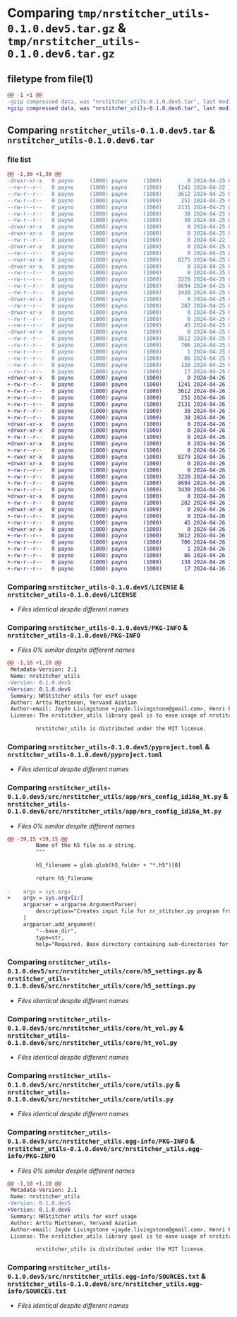 # Comparing `tmp/nrstitcher_utils-0.1.0.dev5.tar.gz` & `tmp/nrstitcher_utils-0.1.0.dev6.tar.gz`

## filetype from file(1)

```diff
@@ -1 +1 @@
-gzip compressed data, was "nrstitcher_utils-0.1.0.dev5.tar", last modified: Thu Apr 25 08:36:13 2024, max compression
+gzip compressed data, was "nrstitcher_utils-0.1.0.dev6.tar", last modified: Fri Apr 26 12:45:00 2024, max compression
```

## Comparing `nrstitcher_utils-0.1.0.dev5.tar` & `nrstitcher_utils-0.1.0.dev6.tar`

### file list

```diff
@@ -1,30 +1,30 @@
-drwxr-xr-x   0 payno     (1000) payno     (1000)        0 2024-04-25 08:36:13.269266 nrstitcher_utils-0.1.0.dev5/
--rw-r--r--   0 payno     (1000) payno     (1000)     1241 2024-04-22 13:12:35.000000 nrstitcher_utils-0.1.0.dev5/LICENSE
--rw-r--r--   0 payno     (1000) payno     (1000)     3612 2024-04-25 08:36:13.269266 nrstitcher_utils-0.1.0.dev5/PKG-INFO
--rw-r--r--   0 payno     (1000) payno     (1000)      251 2024-04-25 06:33:30.000000 nrstitcher_utils-0.1.0.dev5/README.md
--rw-r--r--   0 payno     (1000) payno     (1000)     2131 2024-04-25 06:33:38.000000 nrstitcher_utils-0.1.0.dev5/pyproject.toml
--rw-r--r--   0 payno     (1000) payno     (1000)       38 2024-04-25 08:36:13.269266 nrstitcher_utils-0.1.0.dev5/setup.cfg
--rw-r--r--   0 payno     (1000) payno     (1000)       38 2024-04-25 06:33:38.000000 nrstitcher_utils-0.1.0.dev5/setup.py
-drwxr-xr-x   0 payno     (1000) payno     (1000)        0 2024-04-25 08:36:13.265265 nrstitcher_utils-0.1.0.dev5/src/
-drwxr-xr-x   0 payno     (1000) payno     (1000)        0 2024-04-25 08:36:13.269266 nrstitcher_utils-0.1.0.dev5/src/nrstitcher_utils/
--rw-r--r--   0 payno     (1000) payno     (1000)        0 2024-04-22 12:54:51.000000 nrstitcher_utils-0.1.0.dev5/src/nrstitcher_utils/__init__.py
-drwxr-xr-x   0 payno     (1000) payno     (1000)        0 2024-04-25 08:36:13.269266 nrstitcher_utils-0.1.0.dev5/src/nrstitcher_utils/app/
--rw-r--r--   0 payno     (1000) payno     (1000)        0 2024-04-25 06:33:38.000000 nrstitcher_utils-0.1.0.dev5/src/nrstitcher_utils/app/__init__.py
--rwxr-xr-x   0 payno     (1000) payno     (1000)     8275 2024-04-25 08:34:58.000000 nrstitcher_utils-0.1.0.dev5/src/nrstitcher_utils/app/nrs_config_id16a_ht.py
-drwxr-xr-x   0 payno     (1000) payno     (1000)        0 2024-04-25 08:36:13.269266 nrstitcher_utils-0.1.0.dev5/src/nrstitcher_utils/core/
--rw-r--r--   0 payno     (1000) payno     (1000)        0 2024-04-25 06:33:38.000000 nrstitcher_utils-0.1.0.dev5/src/nrstitcher_utils/core/__init__.py
--rw-r--r--   0 payno     (1000) payno     (1000)     3220 2024-04-25 06:33:38.000000 nrstitcher_utils-0.1.0.dev5/src/nrstitcher_utils/core/h5_settings.py
--rw-r--r--   0 payno     (1000) payno     (1000)     8694 2024-04-25 06:33:38.000000 nrstitcher_utils-0.1.0.dev5/src/nrstitcher_utils/core/ht_vol.py
--rw-r--r--   0 payno     (1000) payno     (1000)     3430 2024-04-25 06:33:38.000000 nrstitcher_utils-0.1.0.dev5/src/nrstitcher_utils/core/utils.py
-drwxr-xr-x   0 payno     (1000) payno     (1000)        0 2024-04-25 08:36:13.269266 nrstitcher_utils-0.1.0.dev5/src/nrstitcher_utils/resources/
--rw-r--r--   0 payno     (1000) payno     (1000)      282 2024-04-25 06:33:38.000000 nrstitcher_utils-0.1.0.dev5/src/nrstitcher_utils/resources/__init__.py
-drwxr-xr-x   0 payno     (1000) payno     (1000)        0 2024-04-25 08:36:13.269266 nrstitcher_utils-0.1.0.dev5/src/nrstitcher_utils/resources/config_files/
--rw-r--r--   0 payno     (1000) payno     (1000)        0 2024-04-25 06:33:38.000000 nrstitcher_utils-0.1.0.dev5/src/nrstitcher_utils/resources/config_files/__init__.py
--rw-r--r--   0 payno     (1000) payno     (1000)       45 2024-04-25 08:35:05.000000 nrstitcher_utils-0.1.0.dev5/src/nrstitcher_utils/version.py
-drwxr-xr-x   0 payno     (1000) payno     (1000)        0 2024-04-25 08:36:13.269266 nrstitcher_utils-0.1.0.dev5/src/nrstitcher_utils.egg-info/
--rw-r--r--   0 payno     (1000) payno     (1000)     3612 2024-04-25 08:36:13.000000 nrstitcher_utils-0.1.0.dev5/src/nrstitcher_utils.egg-info/PKG-INFO
--rw-r--r--   0 payno     (1000) payno     (1000)      706 2024-04-25 08:36:13.000000 nrstitcher_utils-0.1.0.dev5/src/nrstitcher_utils.egg-info/SOURCES.txt
--rw-r--r--   0 payno     (1000) payno     (1000)        1 2024-04-25 08:36:13.000000 nrstitcher_utils-0.1.0.dev5/src/nrstitcher_utils.egg-info/dependency_links.txt
--rw-r--r--   0 payno     (1000) payno     (1000)       86 2024-04-25 08:36:13.000000 nrstitcher_utils-0.1.0.dev5/src/nrstitcher_utils.egg-info/entry_points.txt
--rw-r--r--   0 payno     (1000) payno     (1000)      138 2024-04-25 08:36:13.000000 nrstitcher_utils-0.1.0.dev5/src/nrstitcher_utils.egg-info/requires.txt
--rw-r--r--   0 payno     (1000) payno     (1000)       17 2024-04-25 08:36:13.000000 nrstitcher_utils-0.1.0.dev5/src/nrstitcher_utils.egg-info/top_level.txt
+drwxr-xr-x   0 payno     (1000) payno     (1000)        0 2024-04-26 12:45:00.709495 nrstitcher_utils-0.1.0.dev6/
+-rw-r--r--   0 payno     (1000) payno     (1000)     1241 2024-04-26 11:40:31.000000 nrstitcher_utils-0.1.0.dev6/LICENSE
+-rw-r--r--   0 payno     (1000) payno     (1000)     3612 2024-04-26 12:45:00.709495 nrstitcher_utils-0.1.0.dev6/PKG-INFO
+-rw-r--r--   0 payno     (1000) payno     (1000)      251 2024-04-26 11:40:31.000000 nrstitcher_utils-0.1.0.dev6/README.md
+-rw-r--r--   0 payno     (1000) payno     (1000)     2131 2024-04-26 11:40:31.000000 nrstitcher_utils-0.1.0.dev6/pyproject.toml
+-rw-r--r--   0 payno     (1000) payno     (1000)       38 2024-04-26 12:45:00.709495 nrstitcher_utils-0.1.0.dev6/setup.cfg
+-rw-r--r--   0 payno     (1000) payno     (1000)       38 2024-04-26 11:40:31.000000 nrstitcher_utils-0.1.0.dev6/setup.py
+drwxr-xr-x   0 payno     (1000) payno     (1000)        0 2024-04-26 12:45:00.709495 nrstitcher_utils-0.1.0.dev6/src/
+drwxr-xr-x   0 payno     (1000) payno     (1000)        0 2024-04-26 12:45:00.709495 nrstitcher_utils-0.1.0.dev6/src/nrstitcher_utils/
+-rw-r--r--   0 payno     (1000) payno     (1000)        0 2024-04-26 11:40:31.000000 nrstitcher_utils-0.1.0.dev6/src/nrstitcher_utils/__init__.py
+drwxr-xr-x   0 payno     (1000) payno     (1000)        0 2024-04-26 12:45:00.709495 nrstitcher_utils-0.1.0.dev6/src/nrstitcher_utils/app/
+-rw-r--r--   0 payno     (1000) payno     (1000)        0 2024-04-26 11:40:31.000000 nrstitcher_utils-0.1.0.dev6/src/nrstitcher_utils/app/__init__.py
+-rwxr-xr-x   0 payno     (1000) payno     (1000)     8279 2024-04-26 12:43:55.000000 nrstitcher_utils-0.1.0.dev6/src/nrstitcher_utils/app/nrs_config_id16a_ht.py
+drwxr-xr-x   0 payno     (1000) payno     (1000)        0 2024-04-26 12:45:00.709495 nrstitcher_utils-0.1.0.dev6/src/nrstitcher_utils/core/
+-rw-r--r--   0 payno     (1000) payno     (1000)        0 2024-04-26 11:40:31.000000 nrstitcher_utils-0.1.0.dev6/src/nrstitcher_utils/core/__init__.py
+-rw-r--r--   0 payno     (1000) payno     (1000)     3220 2024-04-26 11:40:31.000000 nrstitcher_utils-0.1.0.dev6/src/nrstitcher_utils/core/h5_settings.py
+-rw-r--r--   0 payno     (1000) payno     (1000)     8694 2024-04-26 11:40:31.000000 nrstitcher_utils-0.1.0.dev6/src/nrstitcher_utils/core/ht_vol.py
+-rw-r--r--   0 payno     (1000) payno     (1000)     3430 2024-04-26 11:40:31.000000 nrstitcher_utils-0.1.0.dev6/src/nrstitcher_utils/core/utils.py
+drwxr-xr-x   0 payno     (1000) payno     (1000)        0 2024-04-26 12:45:00.709495 nrstitcher_utils-0.1.0.dev6/src/nrstitcher_utils/resources/
+-rw-r--r--   0 payno     (1000) payno     (1000)      282 2024-04-26 11:40:31.000000 nrstitcher_utils-0.1.0.dev6/src/nrstitcher_utils/resources/__init__.py
+drwxr-xr-x   0 payno     (1000) payno     (1000)        0 2024-04-26 12:45:00.709495 nrstitcher_utils-0.1.0.dev6/src/nrstitcher_utils/resources/config_files/
+-rw-r--r--   0 payno     (1000) payno     (1000)        0 2024-04-26 11:40:31.000000 nrstitcher_utils-0.1.0.dev6/src/nrstitcher_utils/resources/config_files/__init__.py
+-rw-r--r--   0 payno     (1000) payno     (1000)       45 2024-04-26 12:44:49.000000 nrstitcher_utils-0.1.0.dev6/src/nrstitcher_utils/version.py
+drwxr-xr-x   0 payno     (1000) payno     (1000)        0 2024-04-26 12:45:00.709495 nrstitcher_utils-0.1.0.dev6/src/nrstitcher_utils.egg-info/
+-rw-r--r--   0 payno     (1000) payno     (1000)     3612 2024-04-26 12:45:00.000000 nrstitcher_utils-0.1.0.dev6/src/nrstitcher_utils.egg-info/PKG-INFO
+-rw-r--r--   0 payno     (1000) payno     (1000)      706 2024-04-26 12:45:00.000000 nrstitcher_utils-0.1.0.dev6/src/nrstitcher_utils.egg-info/SOURCES.txt
+-rw-r--r--   0 payno     (1000) payno     (1000)        1 2024-04-26 12:45:00.000000 nrstitcher_utils-0.1.0.dev6/src/nrstitcher_utils.egg-info/dependency_links.txt
+-rw-r--r--   0 payno     (1000) payno     (1000)       86 2024-04-26 12:45:00.000000 nrstitcher_utils-0.1.0.dev6/src/nrstitcher_utils.egg-info/entry_points.txt
+-rw-r--r--   0 payno     (1000) payno     (1000)      138 2024-04-26 12:45:00.000000 nrstitcher_utils-0.1.0.dev6/src/nrstitcher_utils.egg-info/requires.txt
+-rw-r--r--   0 payno     (1000) payno     (1000)       17 2024-04-26 12:45:00.000000 nrstitcher_utils-0.1.0.dev6/src/nrstitcher_utils.egg-info/top_level.txt
```

### Comparing `nrstitcher_utils-0.1.0.dev5/LICENSE` & `nrstitcher_utils-0.1.0.dev6/LICENSE`

 * *Files identical despite different names*

### Comparing `nrstitcher_utils-0.1.0.dev5/PKG-INFO` & `nrstitcher_utils-0.1.0.dev6/PKG-INFO`

 * *Files 0% similar despite different names*

```diff
@@ -1,10 +1,10 @@
 Metadata-Version: 2.1
 Name: nrstitcher_utils
-Version: 0.1.0.dev5
+Version: 0.1.0.dev6
 Summary: NRStitcher utils for esrf usage
 Author: Arttu Miettenen, Yervand Azatian
 Author-email: Jayde Livingstone <jayde.livingstone@gmail.com>, Henri Payno <henri.payno@esrf.fr>
 License: The nrstitcher_utils library goal is to ease usage of nrstitcher at esrf
         
         nrstitcher_utils is distributed under the MIT license.
```

### Comparing `nrstitcher_utils-0.1.0.dev5/pyproject.toml` & `nrstitcher_utils-0.1.0.dev6/pyproject.toml`

 * *Files identical despite different names*

### Comparing `nrstitcher_utils-0.1.0.dev5/src/nrstitcher_utils/app/nrs_config_id16a_ht.py` & `nrstitcher_utils-0.1.0.dev6/src/nrstitcher_utils/app/nrs_config_id16a_ht.py`

 * *Files 0% similar despite different names*

```diff
@@ -39,15 +39,15 @@
         Name of the h5 file as a string.
         """
 
         h5_filename = glob.glob(h5_folder + "*.h5")[0]
 
         return h5_filename
 
-    argv = sys.argv
+    argv = sys.argv[1:]
     argparser = argparse.ArgumentParser(
         description="Creates input file for nr_stitcher.py program from id16a holotomography scan settings."
     )
     argparser.add_argument(
         "--base_dir",
         type=str,
         help="Required. Base directory containing sub-directories for individual scans and reconstructed volumes.",
```

### Comparing `nrstitcher_utils-0.1.0.dev5/src/nrstitcher_utils/core/h5_settings.py` & `nrstitcher_utils-0.1.0.dev6/src/nrstitcher_utils/core/h5_settings.py`

 * *Files identical despite different names*

### Comparing `nrstitcher_utils-0.1.0.dev5/src/nrstitcher_utils/core/ht_vol.py` & `nrstitcher_utils-0.1.0.dev6/src/nrstitcher_utils/core/ht_vol.py`

 * *Files identical despite different names*

### Comparing `nrstitcher_utils-0.1.0.dev5/src/nrstitcher_utils/core/utils.py` & `nrstitcher_utils-0.1.0.dev6/src/nrstitcher_utils/core/utils.py`

 * *Files identical despite different names*

### Comparing `nrstitcher_utils-0.1.0.dev5/src/nrstitcher_utils.egg-info/PKG-INFO` & `nrstitcher_utils-0.1.0.dev6/src/nrstitcher_utils.egg-info/PKG-INFO`

 * *Files 0% similar despite different names*

```diff
@@ -1,10 +1,10 @@
 Metadata-Version: 2.1
 Name: nrstitcher_utils
-Version: 0.1.0.dev5
+Version: 0.1.0.dev6
 Summary: NRStitcher utils for esrf usage
 Author: Arttu Miettenen, Yervand Azatian
 Author-email: Jayde Livingstone <jayde.livingstone@gmail.com>, Henri Payno <henri.payno@esrf.fr>
 License: The nrstitcher_utils library goal is to ease usage of nrstitcher at esrf
         
         nrstitcher_utils is distributed under the MIT license.
```

### Comparing `nrstitcher_utils-0.1.0.dev5/src/nrstitcher_utils.egg-info/SOURCES.txt` & `nrstitcher_utils-0.1.0.dev6/src/nrstitcher_utils.egg-info/SOURCES.txt`

 * *Files identical despite different names*

